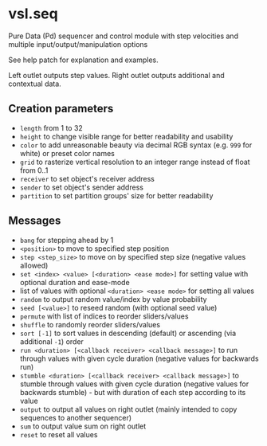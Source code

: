 # vsl.seq
Pure Data (Pd) sequencer and control module with step velocities and multiple input/output/manipulation options

See help patch for explanation and examples.

Left outlet outputs step values. Right outlet outputs additional and contextual data.

## Creation parameters
* `length` from 1 to 32
* `height` to change visible range for better readability and usability
* `color` to add unreasonable beauty via decimal RGB syntax (e.g. `999` for white) or preset color names
* `grid` to rasterize vertical resolution to an integer range instead of float from 0..1
* `receiver` to set object's receiver address
* `sender` to set object's sender address
* `partition` to set partition groups' size for better readability

## Messages
* `bang` for stepping ahead by 1
* `<position>` to move to specified step position
* `step <step_size>` to move on by specified step size (negative values allowed) 
* `set <index> <value> [<duration> <ease mode>]` for setting value with optional duration and ease-mode
* list of values with optional `<duration> <ease mode>` for setting all values
* `random` to output random value/index by value probability
* `seed [<value>]` to reseed random (with optional seed value)
* `permute` with list of indices to reorder sliders/values
* `shuffle` to randomly reorder sliders/values
* `sort [-1]` to sort values in descending (default) or ascending (via additional `-1`) order
* `run <duration> [<callback receiver> <callback message>]` to run through values with given cycle duration (negative values for backwards run)
* `stumble <duration> [<callback receiver> <callback message>]` to stumble through values with given cycle duration (negative values for backwards stumble) - but with duration of each step according to its value
* `output` to output all values on right outlet (mainly intended to copy sequences to another sequencer)
* `sum` to output value sum on right outlet
* `reset` to reset all values
